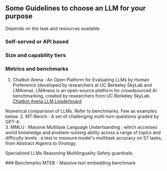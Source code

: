 ## Some Guidelines to choose an LLM for your purpose
Depends on the task and resources available.

### Self-served or API based
### Size and capability tiers

### Metrics and benchmarks
 
1. Chatbot Arena : An Open Platform for Evaluating LLMs by Human Preference (developed by researchers at UC Berkeley SkyLab and LMArena). LMArena is an open-source platform for crowdsourced AI benchmarking, created by researchers from UC Berkeley SkyLab.  
[Chatbot Arena LLM Leaderboard](https://lmarena.ai/?leaderboard)

Numerical comparision of LLMs. Refer to benchmarks. Few as examples below.
2. MT-Bench : A set of challenging multi-turn questions graded by GPT-4.  
3. MMLU : Massive Multitask Language Undertsanding : which accesses world knowledge and problem-solving ability across a range of topics and difficulty levels : a test to measure model's multitask accuracy on 57 tasks, from Abstract Algenra to Virology.  

 Specialized LLMs
 Reasoning
 Multilinguality
 Safety guardrails

 ### Benchmarks
 MTEB - Massive text embedding benchmark